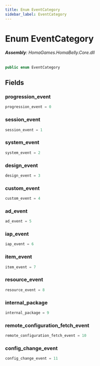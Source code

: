 ```yaml
---
title: Enum EventCategory
sidebar_label: EventCategory
---
```

# Enum EventCategory


###### **Assembly**: HomaGames.HomaBelly.Core.dll

```csharp title="Declaration"
public enum EventCategory
```
## Fields
### progression_event


```csharp title="Declaration"
progression_event = 0
```
### session_event


```csharp title="Declaration"
session_event = 1
```
### system_event


```csharp title="Declaration"
system_event = 2
```
### design_event


```csharp title="Declaration"
design_event = 3
```
### custom_event


```csharp title="Declaration"
custom_event = 4
```
### ad_event


```csharp title="Declaration"
ad_event = 5
```
### iap_event


```csharp title="Declaration"
iap_event = 6
```
### item_event


```csharp title="Declaration"
item_event = 7
```
### resource_event


```csharp title="Declaration"
resource_event = 8
```
### internal_package


```csharp title="Declaration"
internal_package = 9
```
### remote_configuration_fetch_event


```csharp title="Declaration"
remote_configuration_fetch_event = 10
```
### config_change_event


```csharp title="Declaration"
config_change_event = 11
```
